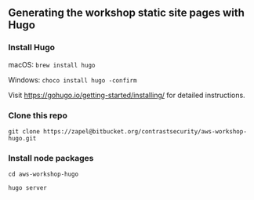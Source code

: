## Generating the workshop static site pages with Hugo

### Install Hugo

macOS: `brew install hugo`

Windows: `choco install hugo -confirm`

Visit https://gohugo.io/getting-started/installing/ for detailed instructions.


### Clone this repo

`git clone https://zapel@bitbucket.org/contrastsecurity/aws-workshop-hugo.git`

### Install node packages

`cd aws-workshop-hugo`

`hugo server`

